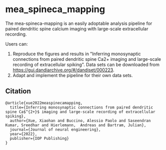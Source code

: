 # mea_spineca_mapping
The mea-spineca-mapping is an easily adoptable analysis pipeline for paired dendritic spine calcium imaging with large-scale extracellular recording. 

Users can:
1. Reproduce the figures and results in "Inferring monosynaptic connections from paired dendritic spine Ca2+ imaging and large-scale recording of extracellular spiking". Data sets can be downloaded from https://gui.dandiarchive.org/#/dandiset/000223.
2. Adapt and implement the pipeline for their own data sets.

## Citation
```
@article{xue2022measpinecamapping,
  title={Inferring monosynaptic connections from paired dendritic spine Ca$^{2+}$ imaging and large-scale recording of extracellular spiking},
  author={Xue, Xiaohan and Buccino, Alessio Paolo and Saseendran Kumar, Sreedhar and Hierlemann,  Andreas and Bartram, Julian},
  journal={Journal of neural engineering},
  year={2022},
  publisher={IOP Publishing}
}
```

